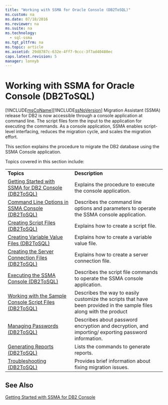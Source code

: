 ```yaml
---
title: "Working with SSMA for Oracle Console (DB2ToSQL)"
ms.custom: na
ms.date: 07/18/2016
ms.reviewer: na
ms.suite: na
ms.technology: 
  - sql-ssma
ms.tgt_pltfrm: na
ms.topic: article
ms.assetid: 29d8787c-632e-4ff7-9ccc-3f7ad40480ec
caps.latest.revision: 5
manager: lonnyb
---
```

# Working with SSMA for Oracle Console (DB2ToSQL)
[!INCLUDE[msCoName](../content/includes/msCoName_md.md)][!INCLUDE[ssNoVersion](../content/includes/ssNoVersion_md.md)] Migration Assistant (SSMA) release for DB2 is now accessible through a console application at command line. The script files form the input to the application for executing the commands. As a console application, SSMA enables script-level interfacing, reduces the migration cycle, and scales the migration effort.  
  
This section explains the procedure to migrate the DB2 database using the SSMA Console application.  
  
Topics covered in this section include:  
  
|||  
|-|-|  
|**Topics**|**Description**|  
|[Getting Started with SSMA  for DB2 Console &#40;DB2ToSQL&#41;](../content/Getting-Started-with-SSMA--for-DB2-Console--DB2ToSQL-.md)|Explains the procedure to execute the console application.|  
|[Command Line Options in SSMA Console &#40;DB2ToSQL&#41;](../content/Command-Line-Options-in-SSMA-Console--DB2ToSQL-.md)|Describes the command line options and parameters to operate the SSMA console application.|  
|[Creating Script Files &#40;DB2ToSQL&#41;](../content/Creating-Script-Files--DB2ToSQL-.md)|Explains how to create a script file.|  
|[Creating Variable Value Files &#40;DB2ToSQL&#41;](../content/Creating-Variable-Value-Files--DB2ToSQL-.md)|Explains how to create a variable value file.|  
|[Creating the Server Connection Files &#40;DB2ToSQL&#41;](../content/Creating-the-Server-Connection-Files--DB2ToSQL-.md)|Explains how to create a server connection file.|  
|[Executing the SSMA Console &#40;DB2ToSQL&#41;](../content/Executing-the-SSMA-Console--DB2ToSQL-.md)|Describes the script file commands to operate the SSMA console application.|  
|[Working with the Sample Console Script Files &#40;DB2ToSQL&#41;](../content/Working-with-the-Sample-Console-Script-Files--DB2ToSQL-.md)|Describes the way to easily customize the scripts that have been provided in the sample files along with the product|  
|[Managing Passwords &#40;DB2ToSQL&#41;](../content/Managing-Passwords--DB2ToSQL-.md)|Describes about password encryption and decryption, and importing/ exporting password information.|  
|[Generating Reports &#40;DB2ToSQL&#41;](../content/Generating-Reports--DB2ToSQL-.md)|Lists the commands to generate reports.|  
|[Troubleshooting &#40;DB2ToSQL&#41;](../content/Troubleshooting--DB2ToSQL-.md)|Provides brief information about fixing migration issues.|  
  
## See Also  
[Getting Started with SSMA for DB2 Console](assetId:///f245c017-023e-4880-8721-8908d339525e)  
  

